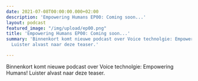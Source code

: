 ```yaml
---
date: 2021-07-08T00:00:00.000+02:00
description: 'Empowering Humans EP00: Coming soon...'
layout: podcast
featured_image: "/img/upload/ep00.png"
title: 'Empowering Humans EP00: Coming soon...'
summary: 'Binnenkort komt nieuwe podcast over Voice technolgie: Empowering Humans!
  Luister alvast naar deze teaser.'

---
```

Binnenkort komt nieuwe podcast over Voice technolgie: Empowering Humans! Luister alvast naar deze teaser.
